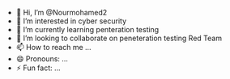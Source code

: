 - 👋 Hi, I’m @Nourmohamed2
- 👀 I’m interested in cyber security
- 🌱 I’m currently learning penteration testing
- 💞️ I’m looking to collaborate on peneteration testing Red Team
- 📫 How to reach me ...
- 😄 Pronouns: ...
- ⚡ Fun fact: ...

<!---
Nourmohamed2/Nourmohamed2 is a ✨ special ✨ repository because its `README.md` (this file) appears on your GitHub profile.
You can click the Preview link to take a look at your changes.
--->
